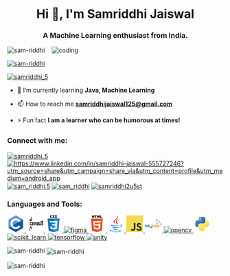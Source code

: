 <h1 align="center">Hi 👋, I'm Samriddhi Jaiswal</h1>
<h3 align="center">A Machine Learning enthusiast from India.</h3>

<img align="right" alt="coding" width="400" src="![image](https://github.com/sam-riddhi/Sam-riddhi/assets/120332474/dd2648ce-4348-4838-9f4d-0bab8126e5d6)
">

<p align="left"> <img src="https://komarev.com/ghpvc/?username=sam-riddhi&label=Profile%20views&color=0e75b6&style=flat" alt="sam-riddhi" /> </p>

<p align="left"> <a href="https://github.com/ryo-ma/github-profile-trophy"><img src="https://github-profile-trophy.vercel.app/?username=sam-riddhi" alt="sam-riddhi" /></a> </p>

<p align="left"> <a href="https://twitter.com/samriddhi_5" target="blank"><img src="https://img.shields.io/twitter/follow/samriddhi_5?logo=twitter&style=for-the-badge" alt="samriddhi_5" /></a> </p>

- 🌱 I’m currently learning **Java, Machine Learning**

- 📫 How to reach me **samriddhijaiswal125@gmail.com**

- ⚡ Fun fact **I am a learner who can be humorous at times!**

<h3 align="left">Connect with me:</h3>
<p align="left">
<a href="https://twitter.com/samriddhi_5" target="blank"><img align="center" src="https://raw.githubusercontent.com/rahuldkjain/github-profile-readme-generator/master/src/images/icons/Social/twitter.svg" alt="samriddhi_5" height="30" width="40" /></a>
<a href="https://linkedin.com/in/https://www.linkedin.com/in/samriddhi-jaiswal-555727246?utm_source=share&utm_campaign=share_via&utm_content=profile&utm_medium=android_app" target="blank"><img align="center" src="https://raw.githubusercontent.com/rahuldkjain/github-profile-readme-generator/master/src/images/icons/Social/linked-in-alt.svg" alt="https://www.linkedin.com/in/samriddhi-jaiswal-555727246?utm_source=share&utm_campaign=share_via&utm_content=profile&utm_medium=android_app" height="30" width="40" /></a>
<a href="https://instagram.com/sam_riddhi.5" target="blank"><img align="center" src="https://raw.githubusercontent.com/rahuldkjain/github-profile-readme-generator/master/src/images/icons/Social/instagram.svg" alt="sam_riddhi.5" height="30" width="40" /></a>
<a href="https://www.leetcode.com/sam_riddhi" target="blank"><img align="center" src="https://raw.githubusercontent.com/rahuldkjain/github-profile-readme-generator/master/src/images/icons/Social/leet-code.svg" alt="sam_riddhi" height="30" width="40" /></a>
<a href="https://auth.geeksforgeeks.org/user/samriddhi2u5st" target="blank"><img align="center" src="https://raw.githubusercontent.com/rahuldkjain/github-profile-readme-generator/master/src/images/icons/Social/geeks-for-geeks.svg" alt="samriddhi2u5st" height="30" width="40" /></a>
</p>

<h3 align="left">Languages and Tools:</h3>
<p align="left"> <a href="https://www.cprogramming.com/" target="_blank" rel="noreferrer"> <img src="https://raw.githubusercontent.com/devicons/devicon/master/icons/c/c-original.svg" alt="c" width="40" height="40"/> </a> <a href="https://canvasjs.com" target="_blank" rel="noreferrer"> <img src="https://raw.githubusercontent.com/Hardik0307/Hardik0307/master/assets/canvasjs-charts.svg" alt="canvasjs" width="40" height="40"/> </a> <a href="https://www.w3schools.com/css/" target="_blank" rel="noreferrer"> <img src="https://raw.githubusercontent.com/devicons/devicon/master/icons/css3/css3-original-wordmark.svg" alt="css3" width="40" height="40"/> </a> <a href="https://www.figma.com/" target="_blank" rel="noreferrer"> <img src="https://www.vectorlogo.zone/logos/figma/figma-icon.svg" alt="figma" width="40" height="40"/> </a> <a href="https://www.w3.org/html/" target="_blank" rel="noreferrer"> <img src="https://raw.githubusercontent.com/devicons/devicon/master/icons/html5/html5-original-wordmark.svg" alt="html5" width="40" height="40"/> </a> <a href="https://www.java.com" target="_blank" rel="noreferrer"> <img src="https://raw.githubusercontent.com/devicons/devicon/master/icons/java/java-original.svg" alt="java" width="40" height="40"/> </a> <a href="https://developer.mozilla.org/en-US/docs/Web/JavaScript" target="_blank" rel="noreferrer"> <img src="https://raw.githubusercontent.com/devicons/devicon/master/icons/javascript/javascript-original.svg" alt="javascript" width="40" height="40"/> </a> <a href="https://www.mysql.com/" target="_blank" rel="noreferrer"> <img src="https://raw.githubusercontent.com/devicons/devicon/master/icons/mysql/mysql-original-wordmark.svg" alt="mysql" width="40" height="40"/> </a> <a href="https://opencv.org/" target="_blank" rel="noreferrer"> <img src="https://www.vectorlogo.zone/logos/opencv/opencv-icon.svg" alt="opencv" width="40" height="40"/> </a> <a href="https://www.python.org" target="_blank" rel="noreferrer"> <img src="https://raw.githubusercontent.com/devicons/devicon/master/icons/python/python-original.svg" alt="python" width="40" height="40"/> </a> <a href="https://scikit-learn.org/" target="_blank" rel="noreferrer"> <img src="https://upload.wikimedia.org/wikipedia/commons/0/05/Scikit_learn_logo_small.svg" alt="scikit_learn" width="40" height="40"/> </a> <a href="https://www.tensorflow.org" target="_blank" rel="noreferrer"> <img src="https://www.vectorlogo.zone/logos/tensorflow/tensorflow-icon.svg" alt="tensorflow" width="40" height="40"/> </a> <a href="https://unity.com/" target="_blank" rel="noreferrer"> <img src="https://www.vectorlogo.zone/logos/unity3d/unity3d-icon.svg" alt="unity" width="40" height="40"/> </a> </p>

<p><img align="left" src="https://github-readme-stats.vercel.app/api/top-langs?username=sam-riddhi&show_icons=true&locale=en&layout=compact" alt="sam-riddhi" /></p>

<p>&nbsp;<img align="center" src="https://github-readme-stats.vercel.app/api?username=sam-riddhi&show_icons=true&locale=en" alt="sam-riddhi" /></p>

<p><img align="center" src="https://github-readme-streak-stats.herokuapp.com/?user=sam-riddhi&" alt="sam-riddhi" /></p>

